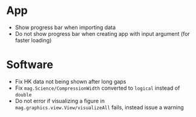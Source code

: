 # App

- Show progress bar when importing data
- Do not show progress bar when creating app with input argument (for faster loading)

# Software

- Fix HK data not being shown after long gaps
- Fix `mag.Science/CompressionWidth` converted to `logical` instead of `double`
- Do not error if visualizing a figure in `mag.graphics.view.View/visualizeAll` fails, instead issue a warning
